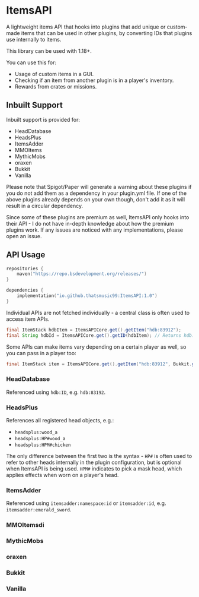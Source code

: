 # ItemsAPI
A lightweight items API that hooks into plugins that add unique or custom-made items that can be used in other plugins,
by converting IDs that plugins use internally to items.

This library can be used with 1.18+.

You can use this for:
- Usage of custom items in a GUI.
- Checking if an item from another plugin is in a player's inventory.
- Rewards from crates or missions.

## Inbuilt Support
Inbuilt support is provided for:
- HeadDatabase
- HeadsPlus
- ItemsAdder
- MMOItems
- MythicMobs
- oraxen
- Bukkit
- Vanilla

Please note that Spigot/Paper will generate a warning about these plugins if you do not add them as a dependency in your 
plugin.yml file. If one of the above plugins already depends on your own though, don't add it as it will result in a 
circular dependency.

Since some of these plugins are premium as well, ItemsAPI only hooks into their API - I do not have in-depth knowledge 
about how the premium plugins work. If any issues are noticed with any implementations, please open an issue.

## API Usage

```kotlin
repositories {
    maven("https://repo.bsdevelopment.org/releases/")
}

dependencies {
    implementation("io.github.thatsmusic99:ItemsAPI:1.0")
}
```
Individual APIs are not fetched individually - a central class is often used to access item APIs.
```java
final ItemStack hdbItem = ItemsAPICore.get().getItem("hdb:83912");
final String hdbId = ItemsAPICore.get().getID(hdbItem); // Returns hdb:83912
```
Some APIs can make items vary depending on a certain player as well, so you can pass in a player too:
```java
final ItemStack item = ItemsAPICore.get().getItem("hdb:83912", Bukkit.getPlayer("Thatsmusic99"));
```

### HeadDatabase
Referenced using `hdb:ID`, e.g. `hdb:83192`.

### HeadsPlus
References all registered head objects, e.g.:
- `headsplus:wood_a`
- `headsplus:HP#wood_a`
- `headsplus:HPM#chicken`

The only difference between the first two is the syntax - `HP#` is often used to refer to other heads internally in the
plugin configuration, but is optional when ItemsAPI is being used. `HPM#` indicates to pick a mask head, which applies
effects when worn on a player's head.

### ItemsAdder
Referenced using `itemsadder:namespace:id` or `itemsadder:id`, e.g. `itemsadder:emerald_sword`.

### MMOItemsdi

### MythicMobs

### oraxen

### Bukkit

### Vanilla

